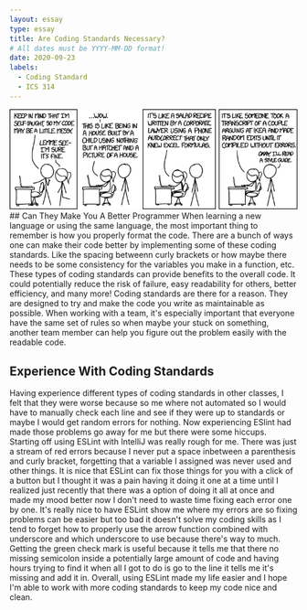 ```yaml
---
layout: essay
type: essay
title: Are Coding Standards Necessary?
# All dates must be YYYY-MM-DD format!
date: 2020-09-23
labels:
  - Coding Standard
  - ICS 314
---
```

<img class="ui image" src="../images/code_quality.png"> 
## Can They Make You A Better Programmer
When learning a new language or using the same language, the most important thing to remember is how you properly format the code. There are a bunch of ways one can make their code better by implementing some of these coding standards. Like the spacing betweenn curly brackets or how maybe there needs to be some consistency for the variables you make in a function, etc. These types of coding standards can provide benefits to the overall code. It could potentially reduce the risk of failure, easy readability for others, better efficiency, and many more! Coding standards are there for a reason. They are designed to try and make the code you write as maintainable as possible. When working with a team, it's especially important that everyone have the same set of rules so when maybe your stuck on something, another team member can help you figure out the problem easily with the readable code.

## Experience With Coding Standards
Having experience different types of coding standards in other classes, I felt that they were worse because so me where not automated so I would have to manually check each line and see if they were up to standards or maybe I would get random errors for nothing. Now experiencing ESlint had made those problems go away for me but there were some hiccups. Starting off using ESLint with IntelliJ was really rough for me. There was just a stream of red errors because I never put a space inbetween a parenthesis and curly bracket, forgetting that a variable I assigned was never used and other things. It is nice that ESLint can fix those things for you with a click of a button but I thought it 
was a pain having it doing it one at a time until I realized just recently that there was a option of doing it all at once and made my mood better now I don't need to waste time fixing each error one by one. It's really nice to have ESLint show me where my errors are so fixing problems can be easier but too bad it doesn't solve my coding skills as I tend to forget how to properly use the arrow function combined with underscore and which underscore to use because there's way to much.
Getting the green check mark is useful because it tells me that there no missing semicolon inside a potentially large amount of code and having hours trying to find it when all I got to do is go to the line it tells me it's missing and add it in. Overall, using ESLint made my life easier and I hope I'm able to work with more coding standards to keep my code nice and clean.

